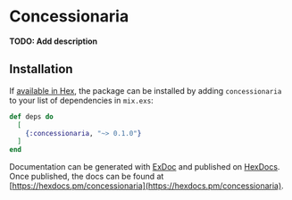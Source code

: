 # Concessionaria

**TODO: Add description**

## Installation

If [available in Hex](https://hex.pm/docs/publish), the package can be installed
by adding `concessionaria` to your list of dependencies in `mix.exs`:

```elixir
def deps do
  [
    {:concessionaria, "~> 0.1.0"}
  ]
end
```

Documentation can be generated with [ExDoc](https://github.com/elixir-lang/ex_doc)
and published on [HexDocs](https://hexdocs.pm). Once published, the docs can
be found at [https://hexdocs.pm/concessionaria](https://hexdocs.pm/concessionaria).

